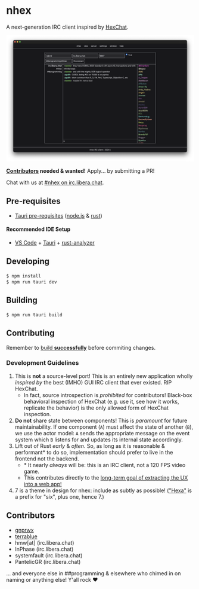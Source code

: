# nhex

A next-generation IRC client inspired by [HexChat](https://hexchat.github.io/).

![](./public/screenshots/nhex_preview.png)

**[Contributors](#contributing) needed & wanted!** Apply... by submitting a PR!

Chat with us at [#nhex on irc.libera.chat](https://web.libera.chat/?channel=#nhex).

## Pre-requisites

* [Tauri pre-requisites](https://tauri.app/v1/guides/getting-started/prerequisites/) ([node.js](https://nodejs.org/en/download) & [rust](https://www.rust-lang.org/tools/install))

#### Recommended IDE Setup

- [VS Code](https://code.visualstudio.com/) + [Tauri](https://marketplace.visualstudio.com/items?itemName=tauri-apps.tauri-vscode) + [rust-analyzer](https://marketplace.visualstudio.com/items?itemName=rust-lang.rust-analyzer)

## Developing

```shell
$ npm install
$ npm run tauri dev
```

## Building

```shell
$ npm run tauri build
```

## Contributing

Remember to [build **successfully**](#building) before commiting changes.

### Development Guidelines

1. This is **not** a source-level port! This is an entirely new application wholly _inspired by_ the best (IMHO) GUI IRC client that ever existed. RIP HexChat.
   * In fact, source introspection is *prohibited* for contributors! Black-box behavioral inspection of HexChat (e.g. use it, see how it works, replicate the behavior) is the only allowed form of HexChat inspection.
1. **Do not** share state between components! This is *paramount* for future maintainability. If one component (`A`) must affect the state of another (`B`), we use the actor model: `A` sends the appropriate message on the event system which `B` listens for and updates its internal state accordingly.
1. Lift out of Rust _early_ & _often_. So, as long as it is reasonable & performant* to do so, implementation should prefer to live in the frontend not the backend.
    * \* It nearly _always_ will be: this is an IRC client, not a 120 FPS video game.
    * This contributes directly to the [long-term goal of extracting the UX into a web app!](https://github.com/nhexirc/client/issues/17)
1. 7 is a theme in design for nhex: include as subtly as possible! (["Hexa"](https://en.wikipedia.org/wiki/Numeral_prefix#Table_of_number_prefixes_in_English) is a prefix for "six", plus one, hence 7.)

## Contributors

* [gnprwx](https://github.com/gnprwx)
* [terrablue](https://github.com/terrablue)
* hmw[at] (irc.libera.chat)
* InPhase (irc.libera.chat)
* systemfault (irc.libera.chat)
* PantelicGR (irc.libera.chat)

... and everyone else in ##programming & elsewhere who chimed in on naming or anything else! Y'all rock ❤️
